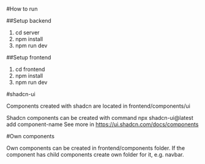 
#How to run

##Setup backend

1. cd server
2. npm install
3. npm run dev

##Setup frontend

1. cd frontend
2. npm install
3. npm run dev


#shadcn-ui

Components created with shadcn are located in frontend/components/ui

Shadcn components can be created with command npx shadcn-ui@latest add component-name
See more in https://ui.shadcn.com/docs/components


#Own components

Own components can be created in frontend/components folder.
If the component has child components create own folder for it, e.g. navbar.
